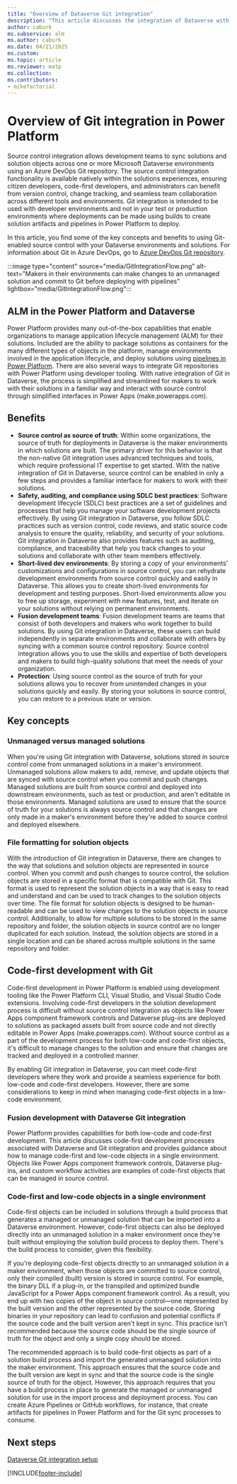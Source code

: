 ```yaml
---
title: "Overview of Dataverse Git integration"
description: "This article discusses the integration of Dataverse with Git, focusing on high-level concepts and requirements."
author: caburk
ms.subservice: alm
ms.author: caburk
ms.date: 04/21/2025
ms.custom: 
ms.topic: article
ms.reviewer: matp
ms.collection: 
ms.contributors:
- mikefactorial
---
```


# Overview of Git integration in Power Platform

Source control integration allows development teams to sync solutions and solution objects across one or more Microsoft Dataverse environments using an Azure DevOps Git repository. The source control integration functionality is available natively within the solutions experiences, ensuring citizen developers, code-first developers, and administrators can benefit from version control, change tracking, and seamless team collaboration across different tools and environments. Git integration is intended to be used with developer environments and not in your test or production environments where deployments can be made using builds to create solution artifacts and pipelines in Power Platform to deploy.

In this article, you find some of the key concepts and benefits to using Git-enabled source control with your Dataverse environments and solutions. For information about Git in Azure DevOps, go to [Azure DevOps Git repository](/azure/devops/repos/get-started/what-is-repos).

:::image type="content" source="media/GitIntegrationFlow.png" alt-text="Makers in their environments can make changes to an unmanaged solution and commit to Git before deploying with pipelines" lightbox="media/GitIntegrationFlow.png":::

## ALM in the Power Platform and Dataverse

Power Platform provides many out-of-the-box capabilities that enable organizations to manage application lifecycle management (ALM) for their solutions. Included are the ability to package solutions as containers for the many different types of objects in the platform, manage environments involved in the application lifecycle, and deploy solutions using [pipelines in Power Platform](../pipelines.md). There are also several ways to integrate Git repositories with Power Platform using developer tooling. With native integration of Git in Dataverse, the process is simplified and streamlined for makers to work with their solutions in a familiar way and interact with source control through simplified interfaces in Power Apps (make.powerapps.com).

## Benefits

- **Source control as source of truth**: Within some organizations, the source of truth for deployments in Dataverse is the maker environments in which solutions are built. The primary driver for this behavior is that the non-native Git integration uses advanced techniques and tools, which require professional IT expertise to get started. With the native integration of Git in Dataverse, source control can be enabled in only a few steps and provides a familiar interface for makers to work with their solutions.
- **Safety, auditing, and compliance using SDLC best practices**: Software development lifecycle (SDLC) best practices are a set of guidelines and processes that help you manage your software development projects effectively. By using Git integration in Dataverse, you follow SDLC practices such as version control, code reviews, and static source code analysis to ensure the quality, reliability, and security of your solutions. Git integration in Dataverse also provides features such as auditing, compliance, and traceability that help you track changes to your solutions and collaborate with other team members effectively.
- **Short-lived dev environments**: By storing a copy of your environments' customizations and configurations in source control, you can rehydrate development environments from source control quickly and easily in Dataverse. This allows you to create short-lived environments for development and testing purposes. Short-lived environments allow you to free up storage, experiment with new features, test, and iterate on your solutions without relying on permanent environments.
- **Fusion development teams**: Fusion development teams are teams that consist of both developers and makers who work together to build solutions. By using Git integration in Dataverse, these users can build independently in separate environments and collaborate with others by syncing with a common source control repository. Source control integration allows you to use the skills and expertise of both developers and makers to build high-quality solutions that meet the needs of your organization.
- **Protection**: Using source control as the source of truth for your solutions allows you to recover from unintended changes in your solutions quickly and easily. By storing your solutions in source control, you can restore to a previous state or version.

## Key concepts

### Unmanaged versus managed solutions

When you're using Git integration with Dataverse, solutions stored in source control come from unmanaged solutions in a maker's environment. Unmanaged solutions allow makers to add, remove, and update objects that are synced with source control when you commit and push changes. Managed solutions are built from source control and deployed into downstream environments, such as test or production, and aren't editable in those environments. Managed solutions are used to ensure that the source of truth for your solutions is always source control and that changes are only made in a maker's environment before they're added to source control and deployed elsewhere.

### File formatting for solution objects

With the introduction of Git integration in Dataverse, there are changes to the way that solutions and solution objects are represented in source control. When you commit and push changes to source control, the solution objects are stored in a specific format that is compatible with Git. This format is used to represent the solution objects in a way that is easy to read and understand and can be used to track changes to the solution objects over time. The file format for solution objects is designed to be human-readable and can be used to view changes to the solution objects in source control. Additionally, to allow for multiple solutions to be stored in the same repository and folder, the solution objects in source control are no longer duplicated for each solution. Instead, the solution objects are stored in a single location and can be shared across multiple solutions in the same repository and folder.

## Code-first development with Git

Code-first development in Power Platform is enabled using development tooling like the Power Platform CLI, Visual Studio, and Visual Studio Code extensions. Involving code-first developers in the solution development process is difficult without source control integration as objects like Power Apps component framework controls and Dataverse plug-ins are deployed to solutions as packaged assets built from source code and not directly editable in Power Apps (make.powerapps.com). Without source control as a part of the development process for both low-code and code-first objects, it's difficult to manage changes to the solution and ensure that changes are tracked and deployed in a controlled manner.

By enabling Git integration in Dataverse, you can meet code-first developers where they work and provide a seamless experience for both low-code and code-first developers. However, there are some considerations to keep in mind when managing code-first objects in a low-code environment.

### Fusion development with Dataverse Git integration

Power Platform provides capabilities for both low-code and code-first development. This article discusses code-first development processes associated with Dataverse and Git integration and provides guidance about how to manage code-first and low-code objects in a single environment. Objects like Power Apps component framework controls, Dataverse plug-ins, and custom workflow activities are examples of code-first objects that can be managed in source control.

### Code-first and low-code objects in a single environment

Code-first objects can be included in solutions through a build process that generates a managed or unmanaged solution that can be imported into a Dataverse environment. However, code-first objects can also be deployed directly into an unmanaged solution in a maker environment once they're built without employing the solution build process to deploy them. There's the build process to consider, given this flexibility.

If you're deploying code-first objects directly to an unmanaged solution in a maker environment, when those objects are committed to source control, only their compiled (built) version is stored in source control. For example, the binary DLL if a plug-in, or the transpiled and optimized bundle JavaScript for a Power Apps component framework control. As a result, you end up with two copies of the object in source control—one represented by the built version and the other represented by the source code. Storing binaries in your repository can lead to confusion and potential conflicts if the source code and the built version aren't kept in sync. This practice isn't recommended because the source code should be the single source of truth for the object and only a single copy should be stored.

The recommended approach is to build code-first objects as part of a solution build process and import the generated unmanaged solution into the maker environment. This approach ensures that the source code and the built version are kept in sync and that the source code is the single source of truth for the object. However, this approach requires that you have a build process in place to generate the managed or unmanaged solution for use in the import process and deployment process. You can create Azure Pipelines or GitHub workflows, for instance, that create artifacts for pipelines in Power Platform and for the Git sync processes to consume.

## Next steps

[Dataverse Git integration setup](/power-platform/alm/git-integration/connecting-to-git)  

[!INCLUDE[footer-include](../../includes/footer-banner.md)]
